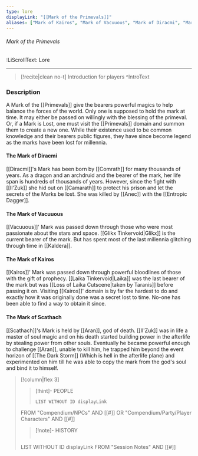 ```yaml
---
type: lore
displayLink: "[[Mark of the Primevals]]"
aliases: ["Mark of Kairos", "Mark of Vacuuous", "Mark of Diracmi", "Mark of Scathach"]
---
```


###### Mark of the Primevals
<span class="sub2">:LiScrollText: Lore</span>
___

> [!recite|clean no-t]
>	Introduction for players
>^IntroText

### Description
A Mark of the [[Primevals]] give the bearers powerful magics to help balance the forces of the world. Only one is supposed to hold the mark at time. It may either be passed on willingly with the blessing of the primeval. Or, if a Mark is Lost, one must visit the [[Primevals]] domain and summon them to create a new one. While their existence used to be common knowledge and their bearers public figures, they have since become legend as the marks have been lost for millennia.

#### The Mark of Diracmi

[[Diracmi]]'s Mark has been born by [[Comrath]] for many thousands of years. As a dragon and an archdruid and the bearer of the mark, her life span is hundreds of thousands of years. However, since the fight with [[Il'Zuk]] she hid out on [[Camarath]] to protect his prison and let the secrets of the Marks be lost. She was killed by [[Anec]] with the [[Entropic Dagger]].

#### The Mark of Vacuuous

[[Vacuuous]]' Mark was passed down through those who were most passionate about the stars and space. [[Glikx Tinkervoid|Glikx]] is the current bearer of the mark. But has spent most of the last millennia glitching through time in [[Kaldera]].

#### The Mark of Kairos

[[Kairos]]' Mark was passed down through powerful bloodlines of those with the gift of prophecy. [[Laika Tinkervoid|Laika]] was the last bearer of the mark but was [[Loss of Laika Cutscene|taken by Taranis]] before passing it on. Visiting [[Kairos]]' domain is by far the hardest to do and exactly how it was originally done was a secret lost to time. No-one has been able to find a way to obtain it since.

#### The Mark of Scathach

[[Scathach]]'s Mark is held by [[Aran]], god of death. [[Il'Zuk]] was in life a master of soul magic and on his death started building power in the afterlife by stealing power from other souls. Eventually he became powerful enough to challenge [[Aran]], unable to kill him, he trapped him beyond the event horizon of [[The Dark Storm]] (Which is hell in the afterlife plane) and experimented on him till he was able to copy the mark from the god's soul and bind it to himself.

> [!column|flex 3]
>>[!hint]- PEOPLE
>>```dataview
>>LIST WITHOUT ID displayLink
>FROM "Compendium/NPCs" AND [[#]] OR "Compendium/Party/Player Characters" AND [[#]]
>
>>[!note]- HISTORY
>>```dataview
>LIST WITHOUT ID displayLink
>FROM "Session Notes" AND [[#]]